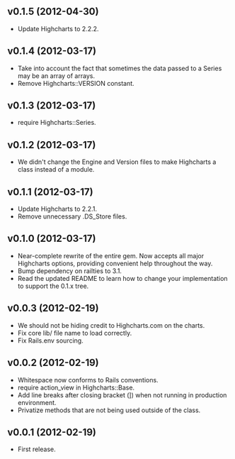 ## v0.1.5 (2012-04-30) ##

* Update Highcharts to 2.2.2.

## v0.1.4 (2012-03-17) ##

* Take into account the fact that sometimes the data passed to a Series may be an array of arrays.
* Remove Highcharts::VERSION constant.

## v0.1.3 (2012-03-17) ##

* require Highcharts::Series.

## v0.1.2 (2012-03-17) ##

* We didn't change the Engine and Version files to make Highcharts a class instead of a module.

## v0.1.1 (2012-03-17) ##

* Update Highcharts to 2.2.1.
* Remove unnecessary .DS_Store files.

## v0.1.0 (2012-03-17) ##

* Near-complete rewrite of the entire gem. Now accepts all major Highcharts options, providing convenient help throughout the way.
* Bump dependency on railties to 3.1.
* Read the updated README to learn how to change your implementation to support the 0.1.x tree.

## v0.0.3 (2012-02-19) ##

* We should not be hiding credit to Highcharts.com on the charts.
* Fix core lib/ file name to load correctly.
* Fix Rails.env sourcing.

## v0.0.2 (2012-02-19) ##

* Whitespace now conforms to Rails conventions.
* require action_view in Highcharts::Base.
* Add line breaks after closing bracket (]) when not running in production environment.
* Privatize methods that are not being used outside of the class.

## v0.0.1 (2012-02-19) ##

* First release.
